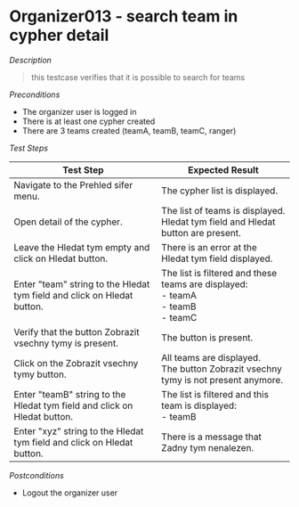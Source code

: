 # Organizer013 - search team in cypher detail

*Description*
>this testcase verifies that it is possible to search for teams

*Preconditions*
* The organizer user is logged in
* There is at least one cypher created
* There are 3 teams created (teamA, teamB, teamC, ranger)

*Test Steps*

|Test Step|Expected Result|
|---------|---------------|
|Navigate to the Prehled sifer menu.|The cypher list is displayed.|
|Open detail of the cypher.|The list of teams is displayed.<br>Hledat tym field and Hledat button are present.|
|Leave the Hledat tym empty and click on Hledat button.|There is an error at the Hledat tym field displayed.|
|Enter "team" string to the Hledat tym field and click on Hledat button.|The list is filtered and these teams are displayed:<br>- teamA<br>- teamB<br>- teamC|
|Verify that the button Zobrazit vsechny tymy is present.|The button is present.|
|Click on the Zobrazit vsechny tymy button.|All teams are displayed.<br>The button Zobrazit vsechny tymy is not present anymore.|
|Enter "teamB" string to the Hledat tym field and click on Hledat button.|The list is filtered and this team is displayed:<br>- teamB|
|Enter "xyz" string to the Hledat tym field and click on Hledat button.|There is a message that Zadny tym nenalezen.|

*Postconditions*
* Logout the organizer user
